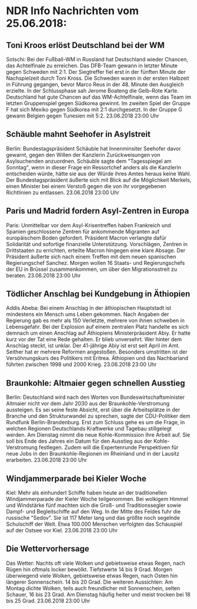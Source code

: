 # NDR Info Nachrichten vom 25.06.2018:


## Toni Kroos erlöst Deutschland bei der WM
Sotschi:	Bei der Fußball-WM in Russland hat Deutschland wieder Chancen, das Achtelfinale zu erreichen. Das DFB-Team gewann in letzter Minute gegen Schweden mit 2:1. Der Siegtreffer fiel erst in der fünften Minute der Nachspielzeit durch Toni Kross. Die Schweden waren in der ersten Halbzeit in Führung gegangen, bevor Marco Reus in der 48. Minute den Ausgleich erzielte. In der Schlussphase sah Jerome Boateng die Gelb-Rote Karte. Deutschland hat gute Chancen auf das WM-Achtelfinale, wenn das Team im letzten Gruppenspiel gegen Südkorea gewinnt. Im zweiten Spiel der Gruppe F hat sich Mexiko gegen Südkorea mit 2:1 durchgesetzt. In der Gruppe G gewann Belgien gegen Tunesien mit 5:2. 23.06.2018 23:00 Uhr 

## Schäuble mahnt Seehofer in Asylstreit
Berlin: Bundestagspräsident Schäuble hat Innenminsiter Seehofer davor gewarnt, gegen den Willen der Kanzlerin Zurückweisungen von Asylsuchenden anzuordnen. Schäuble sagte dem "Tagesspiegel am Sonntag", wenn in dieser Frage ein Ressortchef anders als die Kanzlerin entscheiden würde, hätte sie aus der Würde ihres Amtes heraus keine Wahl. Der Bundestagspräsident äußerte sich mit Blick auf die Möglichkeit Merkels, einen Minister bei einem Verstoß gegen die von ihr vorgegebenen Richtlinien zu entlassen. 23.06.2018 23:00 Uhr 

## Paris und Madrid fordern Asyl-Zentren in Europa
Paris: Unmittelbar vor dem Asyl-Krisentreffen haben Frankreich und Spanien geschlossene Zentren für ankommende Migranten auf europäischem Boden gefordert. Präsident Macron verlangte dafür Solidarität und sofortige finanzielle Unterstützung. Vorschlägen, Zentren in Drittstaaten zu errichten, erteilte Macron hingegen eine klare Absage. Der Präsident äußerte sich nach einem Treffen mit dem neuen spanischen Regierungschef Sanchez. Morgen wollen 16 Staats- und Regierungschefs der EU in Brüssel zusammenkommen, um über den Migrationsstreit zu beraten. 23.06.2018 23:00 Uhr 

## Tödlicher Anschlag bei Kundgebung in Äthiopien
Addis Abeba: Bei einem Anschlag in der äthiopischen Hauptstadt ist mindestens ein Mensch ums Leben gekommen. Nach Angaben der Regierung gab es mehr als 150 Verletzte, mehrere von ihnen schweben in Lebensgefahr. Bei der Explosion auf einem zentralen Platz handelte es sich demnach um einen Anschlag auf Äthiopiens Ministerpräsident Abiy. Er hatte kurz vor der Tat eine Rede gehalten. Er blieb unversehrt. Wer hinter dem Anschlag steckt, ist unklar. Der 41-jährige Abiy ist erst seit April im Amt. Seither hat er mehrere Reformen angestoßen. Besonders umstritten ist der Versöhnungskurs des Politikers mit Eritrea. Äthiopien und das Nachbarland führten zwischen 1998 und 2000 Krieg. 23.06.2018 23:00 Uhr 

## Braunkohle: Altmaier gegen schnellen Ausstieg
Berlin: Deutschland wird nach den Worten von Bundeswirtschaftsminister Altmaier nicht vor dem Jahr 2030 aus der Braunkohle-Verstromung aussteigen. Es sei seine feste Absicht, erst über die Arbeitsplätze in der Branche und den Strukturwandel zu sprechen, sagte der CDU-Politiker dem Rundfunk Berlin-Brandenburg. Erst zum Schluss gehe es um die Frage, in welchen Regionen Deutschlands Kraftwerke und Tagebau stillgelegt werden. Am Dienstag nimmt die neue Kohle-Kommission ihre Arbeit auf. Sie soll bis Ende des Jahres ein Datum für den Ausstieg aus der Kohle-Verstromung festlegen. Zudem will die Expertenrunde Perspektiven für neue Jobs in den Braunkohle-Regionen im Rheinland und in der Lausitz erarbeiten. 23.06.2018 23:00 Uhr 

## Windjammerparade bei Kieler Woche
Kiel: Mehr als einhundert Schiffe haben heute an der traditionellen Windjammerparade der Kieler Woche teilgenommen. Bei wolkigem Himmel und Windstärke fünf machten sich die Groß- und Traditionssegler sowie Dampf- und Begleitschiffe auf den Weg. In der Mitte des Feldes fuhr die russische "Sedov". Sie ist 117 Meter lang und das größte noch segelnde Schulschiff der Welt. Etwa 100.000 Menschen verfolgten das Schauspiel auf der Ostsee vor Kiel. 23.06.2018 23:00 Uhr 

## Die Wettervorhersage
Das Wetter:
Nachts oft viele Wolken und gebietsweise etwas Regen, nach Rügen hin oftmals locker bewölkt. Tiefstwerte 14 bis 9 Grad. Morgen überwiegend viele Wolken, gebietsweise etwas Regen, nach Osten hin längerer Sonnenschein. 14 bis 20 Grad. Die weiteren Aussichten: Am Montag dichte Wolken, teils auch freundlicher mit Sonnenschein, selten Schauer, 16 bis 23 Grad. Am Dienstag häufig heiter und meist trocken bei 18 bis 25 Grad. 23.06.2018 23:00 Uhr 

